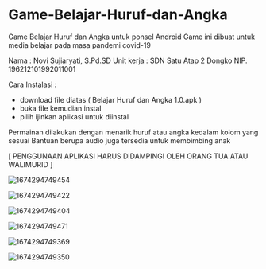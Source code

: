 # Game-Belajar-Huruf-dan-Angka
Game Belajar Huruf dan Angka untuk ponsel Android
Game ini dibuat untuk media belajar pada masa pandemi covid-19

Nama : Novi Sujiaryati, S.Pd.SD
Unit kerja : SDN Satu Atap 2 Dongko
NIP. 196212101992011001

Cara Instalasi :
- download file diatas ( Belajar Huruf dan Angka 1.0.apk )
- buka file kemudian instal
- pilih ijinkan aplikasi untuk diinstal

Permainan dilakukan dengan menarik huruf atau angka kedalam kolom yang sesuai
Bantuan berupa audio juga tersedia untuk membimbing anak

[ PENGGUNAAN APLIKASI HARUS DIDAMPINGI OLEH ORANG TUA ATAU WALIMURID ]

![1674294749454](https://user-images.githubusercontent.com/66160434/213861782-ffe6fba9-e0d2-4b09-bb18-72c07a133483.jpg)

![1674294749422](https://user-images.githubusercontent.com/66160434/213861798-b7799f27-4524-497a-989b-9de9d096b588.jpg)

![1674294749404](https://user-images.githubusercontent.com/66160434/213861802-c8797842-a5b5-41de-8bf5-c2fe8d4cd927.jpg)

![1674294749471](https://user-images.githubusercontent.com/66160434/213861806-13952254-2da7-49fc-a6af-8ac4f1af47fa.jpg)

![1674294749369](https://user-images.githubusercontent.com/66160434/213861813-7805d07b-bed4-4901-8da7-cd62c4eb9824.jpg)

![1674294749350](https://user-images.githubusercontent.com/66160434/213861823-900976cf-ad8d-4db0-98b0-7620b1db4cac.jpg)
